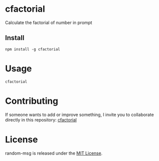 
# cfactorial

Calculate the factorial of number in prompt

## Install

```
npm install -g cfactorial
```

# Usage

```
cfactorial
```

# Contributing
If someone wants to add or improve something, I invite you to collaborate directly in this repository: [cfactorial](https://github.com/germantellezv/cfactorial)

# License
random-msg is released under the [MIT License](https://opensource.org/licenses/MIT).